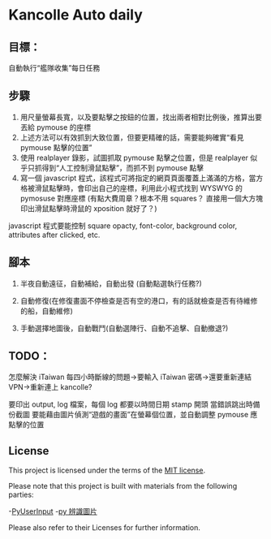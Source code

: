 # Kancolle Auto daily


## 目標：

自動執行“艦隊收集”每日任務


## 步驟

1. 用尺量螢幕長寬，以及要點擊之按鈕的位置，找出兩者相對比例後，推算出要丟給 pymouse 的座標
2. 上述方法可以有效抓到大致位置，但要更精確的話，需要能夠確實“看見 pymouse 點擊的位置”
3. 使用 realplayer 錄影，試圖抓取 pymouse 點擊之位置，但是 realplayer 似乎只抓得到“人工控制滑鼠點擊”，而抓不到 pymouse 點擊
4. 寫一個 javascript 程式，該程式可將指定的網頁頁面覆蓋上滿滿的方格，當方格被滑鼠點擊時，會印出自己的座標，利用此小程式找到 WYSWYG 的 pymosuse 對應座標 (有點大費周章？根本不用 squares？ 直接用一個大方塊印出滑鼠點擊時滑鼠的 xposition 就好了？)


javascript 程式要能控制 square opacty, font-color, background color, attributes after clicked, etc.


## 腳本

1. 半夜自動遠征，自動補給，自動出發  (自動點選執行任務?)

2. 自動修復(在修復畫面不停檢查是否有空的港口，有的話就檢查是否有待維修的船，自動維修)

3. 手動選擇地圖後，自動戰鬥(自動選陣行、自動不追擊、自動撤退?)


## TODO：

怎麼解決 iTaiwan 每四小時斷線的問題→要輸入 iTaiwan 密碼→還要重新連結 VPN→重新連上 kancolle?

要印出 output, log 檔案，每個 log 都要以時間日期 stamp 開頭
當錯誤跳出時備份截圖
要能藉由圖片偵測“遊戲的畫面”在螢幕個位置，並自動調整 pymouse 應點擊的位置


## License

This project is licensed under the terms of the [MIT license](http://opensource.org/licenses/MIT).

Please note that this project is built with materials from the following parties:

-[PyUserInput](https://github.com/SavinaRoja/PyUserInput)
-[py 辨識圖片](http://programmingcomputervision.com/)

Please also refer to their Licenses for further information.
